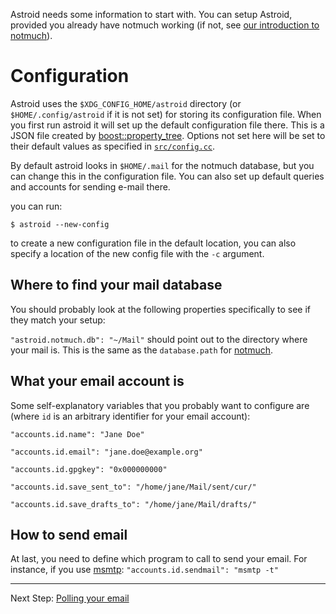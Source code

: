 Astroid needs some information to start with. You can setup Astroid, provided you already have notmuch working (if not, see [our introduction to notmuch][notmuchintro]).


# Configuration

Astroid uses the `$XDG_CONFIG_HOME/astroid` directory (or `$HOME/.config/astroid` if it is not set) for storing its configuration file. When you first run astroid it will set up the default configuration file there. This is a JSON file created by [boost::property_tree]. Options not set here will be set to their default values as specified in [`src/config.cc`](https://github.com/gauteh/astroid/blob/master/src/config.cc#L78).

[boost::property_tree]: http://www.boost.org/doc/libs/1_56_0/doc/html/property_tree.html


By default astroid looks in `$HOME/.mail` for the notmuch database, but you can change this in the configuration file. You can also set up default queries and accounts for sending e-mail there.

you can run:

` $ astroid --new-config `

to create a new configuration file in the default location, you can also specify a location of the new config file with the `-c` argument.


## Where to find your mail database

You should probably look at the following properties specifically to see if they match your setup:

`"astroid.notmuch.db": "~/Mail"` should point out to the directory where your mail is. This is the same as the `database.path` for [notmuch][notmuchintro].

## What your email account is

Some self-explanatory variables that you probably want to configure are (where `id` is an arbitrary identifier for your email account):

`"accounts.id.name": "Jane Doe"`

`"accounts.id.email": "jane.doe@example.org"`

`"accounts.id.gpgkey": "0x000000000"`

`"accounts.id.save_sent_to": "/home/jane/Mail/sent/cur/"`

`"accounts.id.save_drafts_to": "/home/jane/Mail/drafts/"`

## How to send email

At last, you need to define which program to call to send your email. For instance, if you use [msmtp](http://msmtp.sourceforge.net/): `"accounts.id.sendmail": "msmtp -t"` 

[notmuchintro]: ./Introduction-to-notmuch

------------------

Next Step: [Polling your email](./Polling)